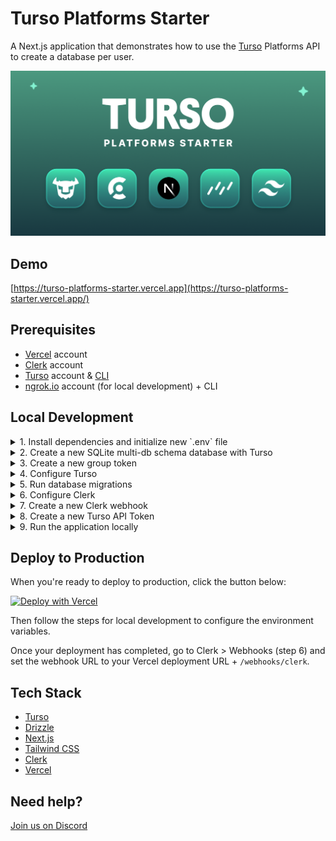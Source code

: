 # Turso Platforms Starter

A Next.js application that demonstrates how to use the [Turso](https://turso.tech) Platforms API to create a database per user.

![Turso Platforms Starter](/app/opengraph-image.png)

## Demo

[https://turso-platforms-starter.vercel.app](https://turso-platforms-starter.vercel.app/)

## Prerequisites

- [Vercel](https://vercel.com) account
- [Clerk](https://clerk.com) account
- [Turso](https://turso.tech) account & [CLI](https://docs.turso.tech/cli/installation)
- [ngrok.io](https://ngrok.io) account (for local development) + CLI

## Local Development

<details>
<summary>1. Install dependencies and initialize new `.env` file</summary>

Run the following:

```bash
cp .env.example .env
npm install
```

</details>

<details>
<summary>2. Create a new SQLite multi-db schema database with Turso</summary>

Follow the instructions to install the [Turso CLI](https://docs.turso.tech/cli/installation), and then run the following:

```bash
turso db create <database-name> --schema
```

> Alternatively, you can [sign up](https://app.turso.tech) on the web, and create a new schema database from there.

</details>

<details>
<summary>3. Create a new group token</summary>

Run the following:

```bash
turso db create <database-name> --schema
```

> If you didn't already have one, a new group will be created for you with the name `default`.

</details>

<details>
<summary>4. Configure Turso</summary>

Add your database name, group token, and Turso organization name to the `.env` file:

```bash
TURSO_SCHEMA_DATABASE_NAME=
TURSO_DATABASE_GROUP_AUTH_TOKEN=
TURSO_ORG_NAME=
```

We'll finish configuring the `.env` file across the next few steps.

> The `TURSO_ORG_NAME` can be your personal username, or the name of any organization you have with other users.

</details>

<details>
<summary>5. Run database migrations</summary>

Run the following:

```bash
npm run db:migrate
```

> If you make changes to `db/schema.ts`, make sure to run `npm run db:generate` to create the migrations, and `npm run db:migrate` to apply them.

</details>

<details>
<summary>6. Configure Clerk</summary>

[Sign up to Clerk](https://clerk.com) and create a new application.

Add your Clerk public key and secret key to the `.env` file:

```bash
NEXT_PUBLIC_CLERK_PUBLISHABLE_KEY=
CLERK_SECRET_KEY=
```

</details>

<details>
<summary>7. Create a new Clerk webhook</summary>

During development we will use [ngrok.io](https://ngrok.io) to expose our local server to the internet so Clerk can send webhooks to it.

Run the following:

```bash
ngrok http 3000
```

> Make sure to change `3000` to the port your Next.js application is running on.

Inside Clerk, go to Webhooks > Add Endpoint and enter the URL provided by ngrok + `/webhooks/clerk`, and select `user.created` as the event:

![Clerk add endpoint](/public/add-webhook-endpoint.png)

Next click on the webhook you just created and copy the signing secret:

![Clerk signing secret](/public/copy-webhook-signing-secret.png)

Add this signing secret to `.env`:

```bash
CLERK_WEBHOOK_SECRET=
```

</details>

<details>
<summary>8. Create a new Turso API Token</summary>

Run the following:

```bash
turso auth api-tokens mint clerk
```

Set the API token in the `.env` file:

```bash
TURSO_USER_API_TOKEN=
```

</details>

<details>
<summary>9. Run the application locally</summary>

Run the following:

```bash
npm run dev
```

Now open [http://localhost:3000](http://localhost:3000) with your browser to try out the app!

</details>

## Deploy to Production

When you're ready to deploy to production, click the button below:

[![Deploy with Vercel](https://vercel.com/button)](https://vercel.com/new/clone?repository-url=https%3A%2F%2Fgithub.com%2Fnotrab%2Fturso-platforms-starter&env=NEXT_PUBLIC_CLERK_SIGN_IN_URL,NEXT_PUBLIC_CLERK_SIGN_UP_URL,NEXT_PUBLIC_CLERK_PUBLISHABLE_KEY,CLERK_SECRET_KEY,CLERK_WEBHOOK_SECRET,TURSO_USER_API_TOKEN,TURSO_ORG_NAME,TURSO_SCHEMA_DATABASE_NAME,TURSO_DATABASE_GROUP_AUTH_TOKEN)

Then follow the steps for local development to configure the environment variables.

Once your deployment has completed, go to Clerk > Webhooks (step 6) and set the webhook URL to your Vercel deployment URL + `/webhooks/clerk`.

## Tech Stack

- [Turso](https://turso.tech)
- [Drizzle](https://orm.drizzle.team)
- [Next.js](https://nextjs.org)
- [Tailwind CSS](https://tailwindcss.com)
- [Clerk](https://clerk.com)
- [Vercel](https://vercel.com)

## Need help?

[Join us on Discord](https://tur.so/discord)
